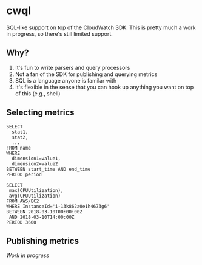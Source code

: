 # cwql

SQL-like support on top of the CloudWatch SDK. This is pretty much a work in progress, so there's still limited support.

## Why?

1. It's fun to write parsers and query processors
2. Not a fan of the SDK for publishing and querying metrics
3. SQL is a language anyone is familar with
4. It's flexible in the sense that you can hook up anything you want on top of this (e.g., shell)

## Selecting metrics

```
SELECT
  stat1,
  stat2,
  ...
FROM name
WHERE
  dimension1=value1,
  dimension2=value2
BETWEEN start_time AND end_time
PERIOD period
```

```
SELECT
 max(CPUUtilization),
 avg(CPUUtilization)
FROM AWS/EC2
WHERE InstanceId='i-13k862a0e1h4673g6'
BETWEEN 2018-03-10T00:00:00Z
 AND 2018-03-10T14:00:00Z
PERIOD 3600
```

## Publishing metrics

*Work in progress*
